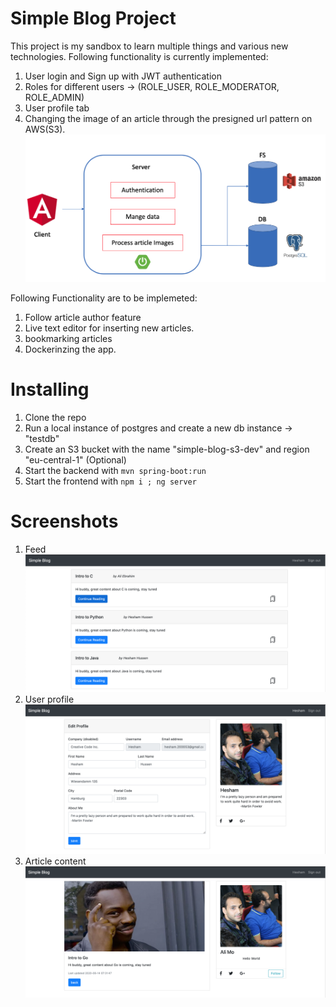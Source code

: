 # Simple Blog Project
This project is my sandbox to learn multiple things and various new technologies. Following functionality is currently implemented:
  1. User login and Sign up with JWT authentication
  2. Roles for different users -> (ROLE_USER, ROLE_MODERATOR, ROLE_ADMIN) 
  3. User profile tab
  4. Changing the image of an article through the presigned url pattern on AWS(S3).
![project Architecture ](https://github.com/elmodeer/simple-blog-project/blob/master/blog-backend/images/blog-arch.png)

Following Functionality are to be implemeted: 
  1. Follow article author feature
  2. Live text editor for inserting new articles. 
  3. bookmarking articles
  4. Dockerinzing the app.
  
# Installing
  1. Clone the repo
  2. Run a local instance of postgres and create a new db instance -> "testdb"
  3. Create an S3 bucket with the name "simple-blog-s3-dev" and region "eu-central-1" (Optional)
  4. Start the backend with `mvn spring-boot:run`
  5. Start the frontend with `npm i ; ng server`
  
# Screenshots
  1. Feed
  ![Feed](https://github.com/elmodeer/simple-blog-project/blob/master/blog-backend/images/feed.png)
  2. User profile
  ![Feed](https://github.com/elmodeer/simple-blog-project/blob/master/blog-backend/images/userProfile.png)
  3. Article content
  ![ac](https://github.com/elmodeer/simple-blog-project/blob/master/blog-backend/images/articleContent.png)
  
